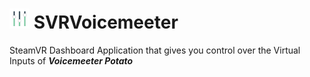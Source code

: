 # <img src="https://github.com/I5UCC/SVRVoicemeeter/blob/a73c7b4a7f7addffda46029e3589eb86446cb393/Assets/_Res/icon_40x40.png" width="32" height="32"> SVRVoicemeeter
SteamVR Dashboard Application that gives you control over the Virtual Inputs of ***Voicemeeter Potato***
